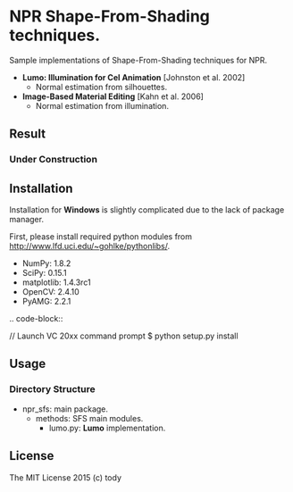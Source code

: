 
NPR Shape-From-Shading techniques.
====

Sample implementations of Shape-From-Shading techniques for NPR.

* **Lumo: Illumination for Cel Animation** [Johnston et al. 2002]
    - Normal estimation from silhouettes.
* **Image-Based Material Editing** [Kahn et al. 2006]
    - Normal estimation from illumination.


## Result
### Under Construction
<!-- ### Lit-Sphere
![Lit-Sphere](LitSphere/results/LitSphere.png) -->

## Installation

Installation for **Windows** is slightly complicated due to the lack of package manager.

First, please install required python modules from http://www.lfd.uci.edu/~gohlke/pythonlibs/.

* NumPy: 1.8.2
* SciPy: 0.15.1
* matplotlib: 1.4.3rc1
* OpenCV: 2.4.10
* PyAMG: 2.2.1

.. code-block::

  // Launch VC 20xx command prompt
  $ python setup.py install

## Usage
### Directory Structure
* npr_sfs: main package.
    - methods: SFS main modules.
        - lumo.py: **Lumo** implementation.

## License

The MIT License 2015 (c) tody